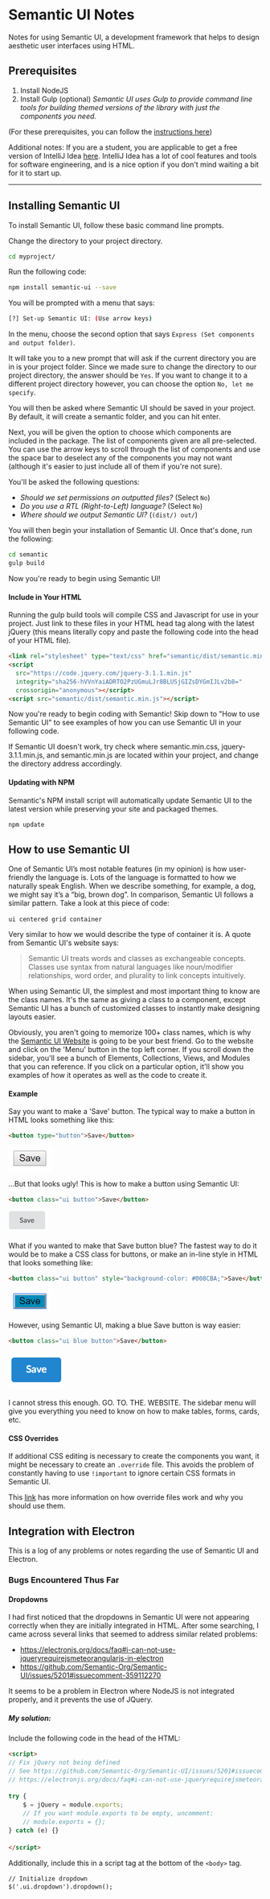 # Semantic UI Notes
Notes for using Semantic UI, a development framework that helps to design aesthetic user interfaces using HTML.


## Prerequisites
1. Install NodeJS
2. Install Gulp (optional) *Semantic UI uses Gulp to provide command line tools for building themed versions of the library with just the components you need.*

(For these prerequisites, you can follow the [instructions here](https://semantic-ui.com/introduction/getting-started.html))

Additional notes: If you are a student, you are applicable to get a free version of IntelliJ Idea [here](http://courses.ics.hawaii.edu/ics314f18/morea/development-environments/experience-install-intellij-idea.html). IntelliJ Idea has a lot of cool features and tools for software engineering, and is a nice option if you don't mind waiting a bit for it to start up.
<hr>

## Installing Semantic UI
To install Semantic UI, follow these basic command line prompts. 

Change the directory to your project directory.
```bash
cd myproject/
```

Run the following code:
```bash
npm install semantic-ui --save
```

You will be prompted with a menu that says:
```bash
[?] Set-up Semantic UI: (Use arrow keys)
```
In the menu, choose the second option that says ```Express (Set components and output folder)```.

It will take you to a new prompt that will ask if the current directory you are in is your project folder. Since we made sure to change the directory to our project directory, the answer should be ```Yes```. If you want to change it to a different project directory however, you can choose the option ```No, let me specify```.

You will then be asked where Semantic UI should be saved in your project. By default, it will create a semantic folder, and you can hit enter.

Next, you will be given the option to choose which components are included in the package. The list of components given are all pre-selected. You can use the arrow keys to scroll through the list of components and use the space bar to deselect any of the components you may not want (although it's easier to just include all of them if you're not sure).

You'll be asked the following questions:
- *Should we set permissions on outputted files?* (Select ```No```)
- *Do you use a RTL (Right-to-Left) language?* (Select ```No```) 
- *Where should we output Semantic UI?* (```(dist/) out/```) 

You will then begin your installation of Semantic UI. Once that's done, run the following:
```bash
cd semantic
gulp build
```
Now you're ready to begin using Semantic UI!

#### Include in Your HTML
Running the gulp build tools will compile CSS and Javascript for use in your project. Just link to these files in your HTML head tag along with the latest jQuery (this means literally copy and paste the following code into the head of your HTML file).
```html
<link rel="stylesheet" type="text/css" href="semantic/dist/semantic.min.css">
<script
  src="https://code.jquery.com/jquery-3.1.1.min.js"
  integrity="sha256-hVVnYaiADRTO2PzUGmuLJr8BLUSjGIZsDYGmIJLv2b8="
  crossorigin="anonymous"></script>
<script src="semantic/dist/semantic.min.js"></script>
```
Now you're ready to begin coding with Semantic! Skip down to "How to use Semantic UI" to see examples of how you can use Semantic UI in your following code.

If Semantic UI doesn't work, try check where semantic.min.css, jquery-3.1.1.min.js, and semantic.min.js are located within your project, and change the directory address accordingly.

#### Updating with NPM
Semantic's NPM install script will automatically update Semantic UI to the latest version while preserving your site and packaged themes.
```bash
npm update
```

## How to use Semantic UI
One of Semantic UI’s most notable features (in my opinion) is how user-friendly the language is. Lots of the language is formatted to how we naturally speak English. When we describe something, for example, a dog, we might say it’s a “big, brown dog”. In comparison, Semantic UI follows a similar pattern. Take a look at this piece of code:

```ui centered grid container```

Very similar to how we would describe the type of container it is. A quote from Semantic UI's website says:

> Semantic UI treats words and classes as exchangeable concepts.
  Classes use syntax from natural languages like noun/modifier relationships, word order, and plurality to link concepts intuitively.

When using Semantic UI, the simplest and most important thing to know are the class names. It's the same as giving a class to a component, except Semantic UI has a bunch of customized classes to instantly make designing layouts easier.

Obviously, you aren't going to memorize 100+ class names, which is why the [Semantic UI Website](https://semantic-ui.com/) is going to be your best friend. Go to the website and click on the 'Menu' button in the top left corner. If you scroll down the sidebar, you'll see a bunch of Elements, Collections, Views, and Modules that you can reference. If you click on a particular option, it'll show you examples of how it operates as well as the code to create it.

#### Example
Say you want to make a 'Save' button. The typical way to make a button in HTML looks something like this:
```HTML
<button type="button">Save</button>
```
![Picture of HTML save button](public/images/htmlSave.PNG)

...But that looks ugly! This is how to make a button using Semantic UI:
```HTML
<button class="ui button">Save</button>
```
![Picture of Semantic save button](public/images/semanticSave.PNG)

What if you wanted to make that Save button blue? The fastest way to do it would be to make a CSS class for buttons, or make an in-line style in HTML that looks something like:
```HTML
<button class="ui button" style="background-color: #008CBA;">Save</button>
```
![Picture of blue HTML save button](public/images/htmlSaveBlue.PNG)

However, using Semantic UI, making a blue Save button is way easier:
```HTML
<button class="ui blue button">Save</button>
```
![Picture of blue Semantic save button](public/images/semanticSaveBlue.PNG)

I cannot stress this enough. GO. TO. THE. WEBSITE. The sidebar menu will give you everything you need to know on how to make tables, forms, cards, etc.

#### CSS Overrides
If additional CSS editing is necessary to create the components you want, it might be necessary to create an ```.override``` file. This avoids the problem of constantly having to use ```!important``` to ignore certain CSS formats in Semantic UI.

This [link](http://learnsemantic.com/themes/overview.html#elements-of-a-theme) has more information on how override files work and why you should use them.

## Integration with Electron
This is a log of any problems or notes regarding the use of Semantic UI and Electron.

### Bugs Encountered Thus Far
#### Dropdowns
I had first noticed that the dropdowns in Semantic UI were not appearing correctly when they are initially integrated in HTML. After some searching, I came across several links that seemed to address similar related problems:
- https://electronjs.org/docs/faq#i-can-not-use-jqueryrequirejsmeteorangularjs-in-electron
- https://github.com/Semantic-Org/Semantic-UI/issues/5201#issuecomment-359112270

It seems to be a problem in Electron where NodeJS is not integrated properly, and it prevents the use of JQuery.

##### My solution:
Include the following code in the head of the HTML:
```HTML
<script>
// Fix jQuery not being defined
// See https://github.com/Semantic-Org/Semantic-UI/issues/5201#issuecomment-359112270
// https://electronjs.org/docs/faq#i-can-not-use-jqueryrequirejsmeteorangularjs-in-electron

try {
	$ = jQuery = module.exports;
	// If you want module.exports to be empty, uncomment:
	// module.exports = {};
} catch (e) {}

</script>
```
Additionally, include this in a script tag at the bottom of the ```<body>``` tag.
```HTML
// Initialize dropdown
$('.ui.dropdown').dropdown();
```




